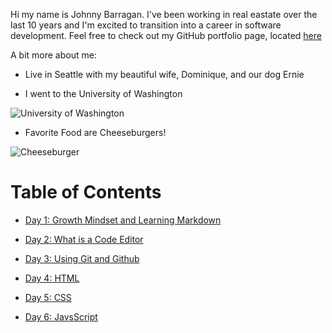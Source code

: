 
Hi my name is Johnny Barragan. I've been working in real eastate over the last 10 years and I'm excited to transition into a career in software development. Feel free to check out my GitHub portfolio page, located [here](https://github.com/johnhbarragan)

A bit more about me: 

* Live in Seattle with my beautiful wife, Dominique, and our dog Ernie

* I went to the University of Washington

![University of Washington](https://s3-us-west-2.amazonaws.com/uw-s3-cdn/wp-content/uploads/sites/98/2014/09/07212308/Logos-FeatureImage.png)


* Favorite Food are Cheeseburgers!

 ![Cheeseburger](https://encrypted-tbn0.gstatic.com/images?q=tbn:ANd9GcShWblH6lsfjZSshtIv3OwSu802tPrDiCxJZw&usqp=CAU)



# Table of Contents
* [Day 1: Growth Mindset and Learning Markdown](https://johnhbarragan.github.io/reading-notes/day1note)

* [Day 2: What is a Code Editor](https://johnhbarragan.github.io/reading-notes/day2notes)

* [Day 3: Using Git and Github](https://johnhbarragan.github.io/reading-notes/day3notes) 

* [Day 4: HTML](https://johnhbarragan.github.io/reading-notes/day4notes)

* [Day 5: CSS](https://johnhbarragan.github.io/reading-notes/day5notes)

* [Day 6: JavsScript](https://johnhbarragan.github.io/reading-notes/day6notes)

